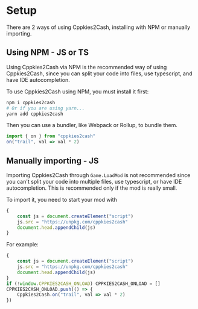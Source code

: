# Setup

There are 2 ways of using Cppkies2Cash, installing with NPM or manually importing.

## Using NPM - JS or TS

Using Cppkies2Cash via NPM is the recommended way of using Cppkies2Cash, since you can split your code into files, use typescript, and have IDE autocompletion.

To use Cppkies2Cash using NPM, you must install it first:

```sh
npm i cppkies2cash
# Or if you are using yarn...
yarn add cppkies2cash
```

Then you can use a bundler, like Webpack or Rollup, to bundle them.

```js
import { on } from "cppkies2cash"
on("trail", val => val * 2)
```

## Manually importing - JS

Importing Cppkies2Cash through `Game.LoadMod` is not recommended since you can't split your code into multiple files, use typescript, or have IDE autocompletion. This is recommended only if the mod is really small.

To import it, you need to start your mod with

```ts
{
	const js = document.createElement("script")
	js.src = "https://unpkg.com/cppkies2cash"
	document.head.appendChild(js)
}
```

For example:

```ts
{
	const js = document.createElement("script")
	js.src = "https://unpkg.com/cppkies2cash"
	document.head.appendChild(js)
}
if (!window.CPPKIES2CASH_ONLOAD) CPPKIES2CASH_ONLOAD = []
CPPKIES2CASH_ONLOAD.push(() => {
	Cppkies2Cash.on("trail", val => val * 2)
})
```
